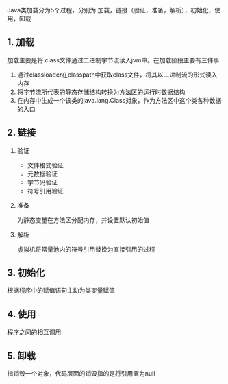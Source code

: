 Java类加载分为5个过程，分别为 加载，链接（验证，准备，解析），初始化，使用，卸载

## 1. 加载

加载主要是将.class文件通过二进制字节流读入jvm中。在加载阶段主要有三件事
1. 通过classloader在classpath中获取class文件，将其以二进制流的形式读入内存
2. 将字节流所代表的静态存储结构转换为方法区的运行时数据结构
3. 在内存中生成一个该类的java.lang.Class对象，作为方法区中这个类各种数据的入口

## 2. 链接

1. 验证
    - 文件格式验证
    - 元数据验证
    - 字节码验证
    - 符号引用验证

2. 准备

    为静态变量在方法区分配内存，并设置默认初始值

3. 解析

    虚拟机将常量池内的符号引用替换为直接引用的过程

## 3. 初始化

根据程序中的赋值语句主动为类变量赋值

## 4. 使用

程序之间的相互调用

## 5. 卸载

指销毁一个对象，代码层面的销毁指的是将引用置为null